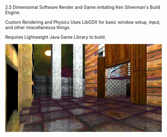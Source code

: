<div margin="auto" width="600">

2.5 Dimensional Software Render and Game imitating Ken Silverman's Build Engine.

Custom Rendering and Physics
Uses LibGDX for basic window setup, input, and other miscellaneous things.

Requires Lightweight Java Game Library to build.

<divp>

<p align="center">
  <img src="sector_game_screenshot.jpg" width="800" title="Screenshot">
</p>
